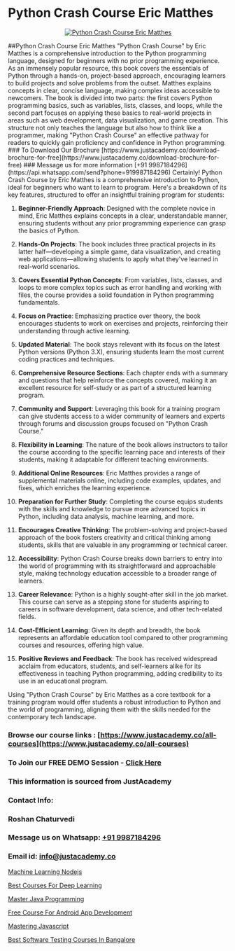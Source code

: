 # Python Crash Course Eric Matthes

<p align="center">
  <a href="https://justacademy.co/course-detail/python-training">
    <img src="https://justacademy.co/storage2/course_image/1709713400_course_image.webp" alt="Python Crash Course Eric Matthes">
  </a>
</p>
##Python Crash Course Eric Matthes
"Python Crash Course" by Eric Matthes is a comprehensive introduction to the Python programming language, designed for beginners with no prior programming experience. As an immensely popular resource, this book covers the essentials of Python through a hands-on, project-based approach, encouraging learners to build projects and solve problems from the outset. Matthes explains concepts in clear, concise language, making complex ideas accessible to newcomers. The book is divided into two parts: the first covers Python programming basics, such as variables, lists, classes, and loops, while the second part focuses on applying these basics to real-world projects in areas such as web development, data visualization, and game creation. This structure not only teaches the language but also how to think like a programmer, making "Python Crash Course" an effective pathway for readers to quickly gain proficiency and confidence in Python programming.
### To Download Our Brochure [https://www.justacademy.co/download-brochure-for-free](https://www.justacademy.co/download-brochure-for-free)
### Message us for more information [+91 9987184296](https://api.whatsapp.com/send?phone=919987184296)
Certainly! Python Crash Course by Eric Matthes is a comprehensive introduction to Python, ideal for beginners who want to learn to program. Here's a breakdown of its key features, structured to offer an insightful training program for students:

1) **Beginner-Friendly Approach**: Designed with the complete novice in mind, Eric Matthes explains concepts in a clear, understandable manner, ensuring students without any prior programming experience can grasp the basics of Python.

2) **Hands-On Projects**: The book includes three practical projects in its latter half—developing a simple game, data visualization, and creating web applications—allowing students to apply what they've learned in real-world scenarios.

3) **Covers Essential Python Concepts**: From variables, lists, classes, and loops to more complex topics such as error handling and working with files, the course provides a solid foundation in Python programming fundamentals.

4) **Focus on Practice**: Emphasizing practice over theory, the book encourages students to work on exercises and projects, reinforcing their understanding through active learning.

5) **Updated Material**: The book stays relevant with its focus on the latest Python versions (Python 3.X), ensuring students learn the most current coding practices and techniques.

6) **Comprehensive Resource Sections**: Each chapter ends with a summary and questions that help reinforce the concepts covered, making it an excellent resource for self-study or as part of a structured learning program.

7) **Community and Support**: Leveraging this book for a training program can give students access to a wider community of learners and experts through forums and discussion groups focused on "Python Crash Course."

8) **Flexibility in Learning**: The nature of the book allows instructors to tailor the course according to the specific learning pace and interests of their students, making it adaptable for different teaching environments.

9) **Additional Online Resources**: Eric Matthes provides a range of supplemental materials online, including code examples, updates, and fixes, which enriches the learning experience.

10) **Preparation for Further Study**: Completing the course equips students with the skills and knowledge to pursue more advanced topics in Python, including data analysis, machine learning, and more.

11) **Encourages Creative Thinking**: The problem-solving and project-based approach of the book fosters creativity and critical thinking among students, skills that are valuable in any programming or technical career.

12) **Accessibility**: Python Crash Course breaks down barriers to entry into the world of programming with its straightforward and approachable style, making technology education accessible to a broader range of learners.

13) **Career Relevance**: Python is a highly sought-after skill in the job market. This course can serve as a stepping stone for students aspiring to careers in software development, data science, and other tech-related fields.

14) **Cost-Efficient Learning**: Given its depth and breadth, the book represents an affordable education tool compared to other programming courses and resources, offering high value.

15) **Positive Reviews and Feedback**: The book has received widespread acclaim from educators, students, and self-learners alike for its effectiveness in teaching Python programming, adding credibility to its use in an educational program.

Using "Python Crash Course" by Eric Matthes as a core textbook for a training program would offer students a robust introduction to Python and the world of programming, aligning them with the skills needed for the contemporary tech landscape.

### Browse our course links : [https://www.justacademy.co/all-courses](https://www.justacademy.co/all-courses) 
### To Join our FREE DEMO Session - [Click Here](https://www.justacademy.co/register-for-course-demo)


### This information is sourced from JustAcademy
### Contact Info:
### Roshan Chaturvedi
### Message us on Whatsapp: [+91 9987184296](https://api.whatsapp.com/send?phone=919987184296)
### Email id: [info@justacademy.co](mailto:info@justacademy.co)
                
[Machine Learning Nodejs](https://www.linkedin.com/pulse/machine-learning-nodejs-justacademy-portland-ttlvf?trackingId=NOMo4olEIOzoLuLNN%2B4%2Bog%3D%3D&lipi=urn%3Ali%3Apage%3Ad_flagship3_company_admin%3Bis%2Ftn4MqQ4e8qp62a5t3uQ%3D%3D)

[Best Courses For Deep Learning](https://www.linkedin.com/pulse/best-courses-deep-learning-justacademy-bradford-3b3fe?trackingId=ltA4BDRnzghuZ8UO5luh8w%3D%3D&lipi=urn%3Ali%3Apage%3Ad_flagship3_company_admin%3BU6qvup%2BkTG%2BWwu84oCWCCA%3D%3D)

[Master Java Programming](https://medium.com/@ranemanish460/master-java-programming-4753bea47072)

[Free Course For Android App Development](https://medium.com/@roneet705/free-course-for-android-app-development-27c1baf84a86)

[Mastering Javascript](https://justacademyin.github.io/Articles/Mastering-Javascript)

[Best Software Testing Courses In Bangalore](https://justacademyin.github.io/justacademy/best-software-testing-courses-in-bangalore)

